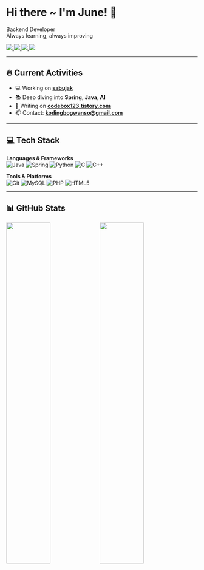 # Hi there ~ I'm June! 👋

<p>
  Backend Developer <br>
  Always learning, always improving
</p>

<p>
  <a href="https://www.youtube.com/@%ec%bd%94%eb%94%a9%eb%b3%b4%ea%b4%80%ec%86%8c" target="_blank">
    <img src="https://img.shields.io/badge/YouTube-FF0000?style=flat-square&logo=YouTube&logoColor=white" />
  </a>
  <a href="mailto:kodingbogwanso@gmail.com">
    <img src="https://img.shields.io/badge/Gmail-D14836?style=flat-square&logo=Gmail&logoColor=white" />
  </a>
  <a href="https://codebox123.tistory.com" target="_blank">
    <img src="https://img.shields.io/badge/Tistory-000000?style=flat-square&logo=Tistory&logoColor=white" />
  </a>
  <a href="https://prvch.privatechat.pro" target="_blank">
    <img src="https://img.shields.io/badge/Portfolio-4285F4?style=flat-square&logo=googlechrome&logoColor=white" />
  </a>
</p>

---

## 🔥 Current Activities
- 💻 Working on [**sabujak**](https://github.com/GDSC-Daejin/waffle-hyungdonless-backend.git)
- 📚 Deep diving into **Spring, Java, AI**
- 📝 Writing on [**codebox123.tistory.com**](https://codebox123.tistory.com)
- 📫 Contact: **kodingbogwanso@gmail.com**

---

## 💻 Tech Stack

**Languages & Frameworks**  
![Java](https://img.shields.io/badge/java-%23ED8B00.svg?style=flat-square&logo=openjdk&logoColor=white)
![Spring](https://img.shields.io/badge/spring-%236DB33F.svg?style=flat-square&logo=spring&logoColor=white)
![Python](https://img.shields.io/badge/python-3670A0.svg?style=flat-square&logo=python&logoColor=ffdd54)
![C](https://img.shields.io/badge/c-%2300599C.svg?style=flat-square&logo=c&logoColor=white)
![C++](https://img.shields.io/badge/c++-%2300599C.svg?style=flat-square&logo=c%2B%2B&logoColor=white)

**Tools & Platforms**  
![Git](https://img.shields.io/badge/git-%23F05033.svg?style=flat-square&logo=git&logoColor=white)
![MySQL](https://img.shields.io/badge/mysql-%2300f.svg?style=flat-square&logo=mysql&logoColor=white)
![PHP](https://img.shields.io/badge/php-%23777BB4.svg?style=flat-square&logo=php&logoColor=white)
![HTML5](https://img.shields.io/badge/html5-%23E34F26.svg?style=flat-square&logo=html5&logoColor=white)

---

## 📊 GitHub Stats

<p>
  <img src="https://github-readme-stats.vercel.app/api?username=hongjunpyo123&show_icons=true&hide_border=true&theme=tokyonight" width="48%" />
  <img src="https://github-readme-stats.vercel.app/api/top-langs/?username=hongjunpyo123&layout=compact&hide_border=true&theme=tokyonight" width="48%" />
</p>




